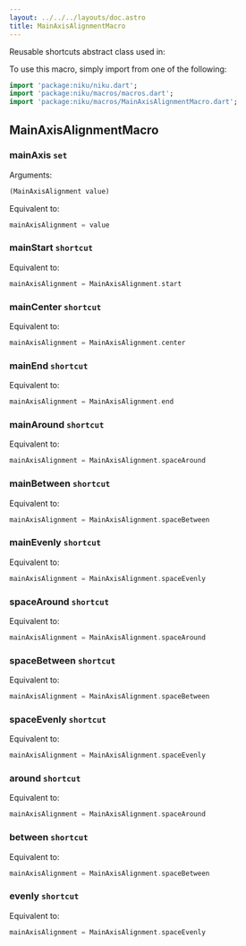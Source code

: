 ```yaml
---
layout: ../../../layouts/doc.astro
title: MainAxisAlignmentMacro
---
```

Reusable shortcuts abstract class used in:


To use this macro, simply import from one of the following:
```dart
import 'package:niku/niku.dart';
import 'package:niku/macros/macros.dart';
import 'package:niku/macros/MainAxisAlignmentMacro.dart';
```
## MainAxisAlignmentMacro

### mainAxis `set`

Arguments:
```dart
(MainAxisAlignment value) 
```

Equivalent to:
```dart
mainAxisAlignment = value
```

### mainStart `shortcut`

Equivalent to:
```dart
mainAxisAlignment = MainAxisAlignment.start
```

### mainCenter `shortcut`

Equivalent to:
```dart
mainAxisAlignment = MainAxisAlignment.center
```

### mainEnd `shortcut`

Equivalent to:
```dart
mainAxisAlignment = MainAxisAlignment.end
```

### mainAround `shortcut`

Equivalent to:
```dart
mainAxisAlignment = MainAxisAlignment.spaceAround
```

### mainBetween `shortcut`

Equivalent to:
```dart
mainAxisAlignment = MainAxisAlignment.spaceBetween
```

### mainEvenly `shortcut`

Equivalent to:
```dart
mainAxisAlignment = MainAxisAlignment.spaceEvenly
```

### spaceAround `shortcut`

Equivalent to:
```dart
mainAxisAlignment = MainAxisAlignment.spaceAround
```

### spaceBetween `shortcut`

Equivalent to:
```dart
mainAxisAlignment = MainAxisAlignment.spaceBetween
```

### spaceEvenly `shortcut`

Equivalent to:
```dart
mainAxisAlignment = MainAxisAlignment.spaceEvenly
```

### around `shortcut`

Equivalent to:
```dart
mainAxisAlignment = MainAxisAlignment.spaceAround
```

### between `shortcut`

Equivalent to:
```dart
mainAxisAlignment = MainAxisAlignment.spaceBetween
```

### evenly `shortcut`

Equivalent to:
```dart
mainAxisAlignment = MainAxisAlignment.spaceEvenly
```

